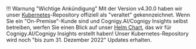 !!! Warnung "Wichtige Ankündigung"
    Mit der Version v4.30.0 haben wir unser [Kubernetes](https://github.com/cognigy/kubernetes)-Repository offiziell als "veraltet" gekennzeichnet. Wenn Sie ein "On-Premise"-Kunde sind und Cognigy.AI/Cognigy Insights selbst betreiben, werfen Sie einen Blick auf unser [Helm Chart](https://github.com/cognigy/cognigy-ai-helm-chart), das wir für Cognigy.AI/Cognigy Insights erstellt haben! Unser Kubernetes-Repository wird noch "bis zum 31. Dezember 2022" Updates erhalten.